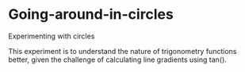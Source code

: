 # Going-around-in-circles
Experimenting with circles


This experiment is to understand the nature of trigonometry functions better, given the challenge of calculating line gradients using tan().

